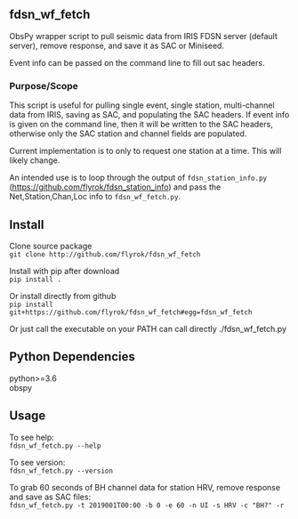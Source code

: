 ## fdsn_wf_fetch ##

ObsPy wrapper script to pull seismic data from IRIS FDSN server (default server), remove
response,  and save it as SAC or Miniseed.

Event info can be passed on the command line to fill out sac headers.

### Purpose/Scope ###

This script is useful for pulling single event, single station, multi-channel data
from IRIS, saving as SAC, and populating the SAC headers. 
If event info is given on the command line, then it will be written to the SAC headers, 
otherwise only the SAC station and channel fields are populated.

Current implementation is to only to request one station at a time. This will likely change.

An intended use is to loop through the output of 
`fdsn_station_info.py` (https://github.com/flyrok/fdsn_station_info)
and pass the Net,Station,Chan,Loc info to `fdsn_wf_fetch.py`.

## Install ##

Clone source package  
`git clone http://github.com/flyrok/fdsn_wf_fetch`  

Install with pip after download  
`pip install .`  

Or install directly from github  
`pip install git+https://github.com/flyrok/fdsn_wf_fetch#egg=fdsn_wf_fetch`  

Or just call the executable on your PATH can call directly
./fdsn_wf_fetch.py

## Python Dependencies ##

python>=3.6   
obspy  

## Usage ##

To see help:  
`fdsn_wf_fetch.py --help`    

To see version:  
`fdsn_wf_fetch.py --version`    

To grab 60 seconds of BH channel data for station HRV, remove response
and save as SAC files:  
`fdsn_wf_fetch.py -t 2019001T00:00 -b 0 -e 60 -n UI -s HRV -c "BH?" -r`    


